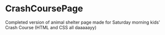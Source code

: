 # CrashCoursePage
Completed version of animal shelter page made for Saturday morning kids' Crash Course (HTML and CSS all daaaaayy)
